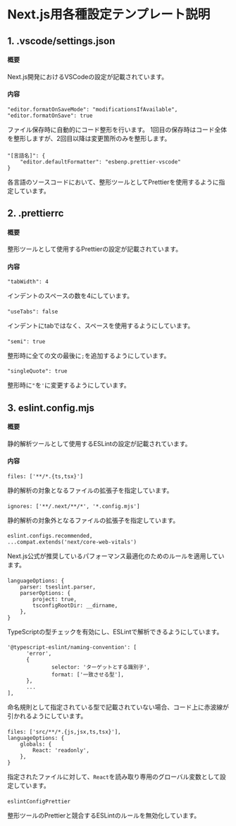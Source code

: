 # Next.js用各種設定テンプレート説明

## 1. .vscode/settings.json

#### 概要

Next.js開発におけるVSCodeの設定が記載されています。

#### 内容

    "editor.formatOnSaveMode": "modificationsIfAvailable",
    "editor.formatOnSave": true

ファイル保存時に自動的にコード整形を行います。
1回目の保存時はコード全体を整形しますが、2回目以降は変更箇所のみを整形します。

####

    "[言語名]": {
        "editor.defaultFormatter": "esbenp.prettier-vscode"
    }

各言語のソースコードにおいて、整形ツールとしてPrettierを使用するように指定しています。

## 2. .prettierrc

#### 概要

整形ツールとして使用するPrettierの設定が記載されています。

#### 内容

    "tabWidth": 4

インデントのスペースの数を4にしています。

####

    "useTabs": false

インデントにtabではなく、スペースを使用するようにしています。

####

    "semi": true

整形時に全ての文の最後に`;`を追加するようにしています。

####

    "singleQuote": true

整形時に`"`を`'`に変更するようにしています。

## 3. eslint.config.mjs

#### 概要

静的解析ツールとして使用するESLintの設定が記載されています。

#### 内容

    files: ['**/*.{ts,tsx}']

静的解析の対象となるファイルの拡張子を指定しています。

####

    ignores: ['**/.next/**/*', '*.config.mjs']

静的解析の対象外となるファイルの拡張子を指定しています。

####

    eslint.configs.recommended,
    ...compat.extends('next/core-web-vitals')

Next.js公式が推奨しているパフォーマンス最適化のためのルールを適用しています。

####

    languageOptions: {
        parser: tseslint.parser,
        parserOptions: {
            project: true,
            tsconfigRootDir: __dirname,
        },
    }

TypeScriptの型チェックを有効にし、ESLintで解析できるようにしています。

####

    '@typescript-eslint/naming-convention': [
          'error',
          {
                  selector: 'ターゲットとする識別子',
                  format: ['一致させる型'],
          },
          ...
    ],

命名規則として指定されている型で記載されていない場合、コード上に赤波線が引かれるようにしています。

####

    files: ['src/**/*.{js,jsx,ts,tsx}'],
    languageOptions: {
        globals: {
            React: 'readonly',
        },
    }

指定されたファイルに対して、`React`を読み取り専用のグローバル変数として設定しています。

####

    eslintConfigPrettier

整形ツールのPrettierと競合するESLintのルールを無効化しています。
